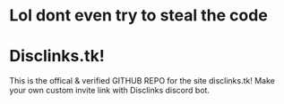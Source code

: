# Lol dont even try to steal the code

# Disclinks.tk! 

This is the offical & verified GITHUB REPO for the site disclinks.tk! Make your own custom invite link with Disclinks discord bot. 
